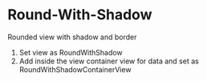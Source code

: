 # Round-With-Shadow
Rounded view with shadow and border


1. Set view as RoundWithShadow
2. Add inside the view container view for data and set as RoundWithShadowContainerView
